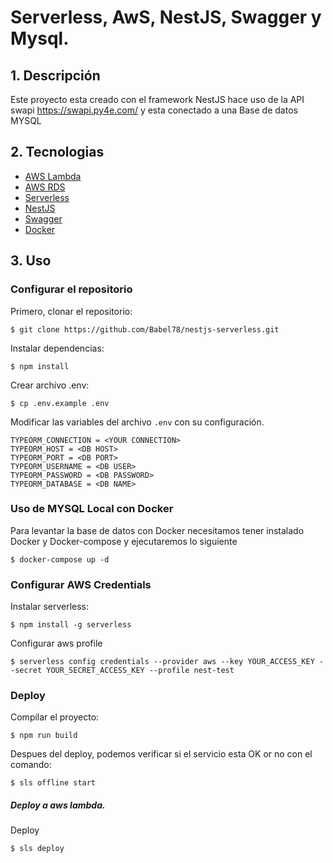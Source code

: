 # Serverless, AwS, NestJS, Swagger y Mysql.

## 1. Descripción
Este proyecto esta creado con el framework NestJS hace uso de la API swapi https://swapi.py4e.com/ y esta conectado a una Base de datos MYSQL  <br/>

## 2. Tecnologias
- [AWS Lambda](https://aws.amazon.com/lambda/)
- [AWS RDS](https://aws.amazon.com/rds/)
- [Serverless](https://www.serverless.com/)
- [NestJS](https://nestjs.com/)
- [Swagger](https://swagger.io/)
- [Docker](https://www.docker.com/) 
## 3. Uso

### Configurar el repositorio
Primero, clonar el repositorio:
```
$ git clone https://github.com/Babel78/nestjs-serverless.git
```

Instalar dependencias:
```
$ npm install
```

Crear archivo .env:
```
$ cp .env.example .env
```

Modificar las variables del archivo `.env` con su configuración.

```
TYPEORM_CONNECTION = <YOUR CONNECTION>
TYPEORM_HOST = <DB HOST>
TYPEORM_PORT = <DB PORT>
TYPEORM_USERNAME = <DB USER>
TYPEORM_PASSWORD = <DB PASSWORD>
TYPEORM_DATABASE = <DB NAME>
```

### Uso de MYSQL Local con Docker

Para levantar la base de datos con Docker necesitamos tener instalado Docker y Docker-compose y ejecutaremos lo siguiente

```
$ docker-compose up -d
```

### Configurar AWS Credentials
Instalar serverless:
```
$ npm install -g serverless
```

Configurar aws profile
```
$ serverless config credentials --provider aws --key YOUR_ACCESS_KEY --secret YOUR_SECRET_ACCESS_KEY --profile nest-test
```

### Deploy
Compilar el proyecto:
```
$ npm run build
```

Despues del deploy, podemos verificar si el servicio esta OK or no con el comando:
```
$ sls offline start
```

##### Deploy a aws lambda. 

Deploy
```
$ sls deploy
```